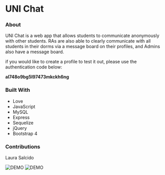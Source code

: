 <h1>UNI Chat</h1>

<h3> About </h3>
<p>UNI Chat is a web app that allows students to communicate anonymously with other students. RAs are also able to clearly communicate with all students in their dorms via a message board on their profiles, and Admins also have a message board.</p>

<p>if you would like to create a profile to test it out, please use the authentication code below:</p>

<p><strong>al748o9bg5l97473mkckh6ng</strong></p>

<h3> Built With </h3>
<ul>
  <li>Love</li>
  <li>JavaScript</li>
  <li>MySQL</li>
  <li>Express</li>
  <li>Sequelize</li>
  <li>jQuery</li>
  <li>Bootstrap 4</li>
</ul>

<h3> Contributions </h3>
<p> Laura Salcido </p>

![DEMO](https://user-images.githubusercontent.com/33909888/43424570-bb9bfb5c-9404-11e8-98e8-02bac4d84437.JPG)
![DEMO](https://user-images.githubusercontent.com/33909888/43424572-bd9c236e-9404-11e8-851d-ee71d0de5377.JPG)

